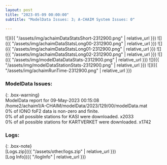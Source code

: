 ```yaml
---
layout: post
title: "2023-05-09 00:00:00"
subtitle: "ModelData Issues: 3; A-CHAIM System Issues: 0"

---
```


![]({{ "/assets/img/achaimDataStatsShort-2312900.png" | relative_url }})
![]({{ "/assets/img/achaimDataStatsLong00-2312900.png" | relative_url }})
![]({{ "/assets/img/achaimDataStatsLong01-2312900.png" | relative_url }})
![]({{ "/assets/img/achaimDataStatsLong02-2312900.png" | relative_url }})
![]({{ "/assets/img/modelDataDataStats-2312900.png" | relative_url }})
![]({{ "/assets/img/modelDataStationStats-2312900.png" | relative_url }})
![]({{ "/assets/img/achaimRunTime-2312900.png" | relative_url }})


### ModelData Issues:  
  
{: .box-warning}  
 ModelData report for 09-May-2023 00:15:08   
 /home2/achaim1/A-CHAIM/modelData/2023/129/00/modelData.mat   
 0% of IONO foF2 data is non-zero and finite.   
 0% of all possible stations for KASI were downloaded. x2033   
 0% of all possible stations for KARTVERKET were downloaded. x1742   
  


### Logs:  
  
{: .box-note}  
[Logs.zip]({{ "/assets/other/logs.zip" | relative_url }})  
[Log Info]({{ "/logInfo" | relative_url }})  
